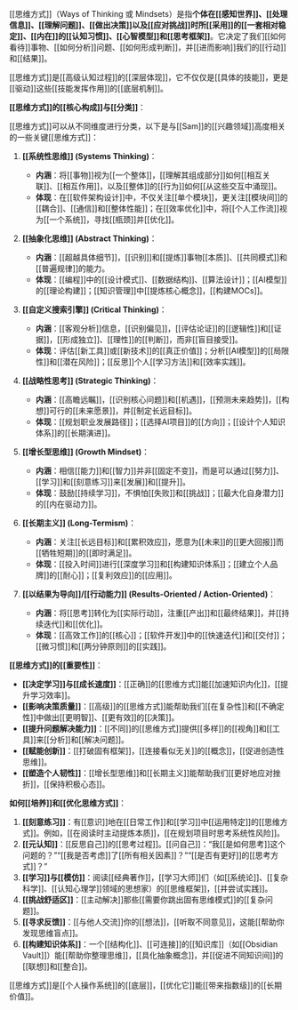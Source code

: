 [[思维方式]]（Ways of Thinking 或 Mindsets）是指**个体在[[感知世界]]、[[处理信息]]、[[理解问题]]、[[做出决策]]以及[[应对挑战]]时所[[采用]]的[[一套相对稳定]]、[[内在]]的[[认知习惯]]、[[心智模型]]和[[思考框架]]**。它决定了我们[[如何看待]]事物、[[如何分析]]问题、[[如何形成判断]]，并[[进而影响]]我们的[[行动]]和[[结果]]。

[[思维方式]]是[[高级认知过程]]的[[深层体现]]，它不仅仅是[[具体的技能]]，更是[[驱动]]这些[[技能发挥作用]]的[[底层机制]]。

**[[思维方式]]的[[核心构成]]与[[分类]]**：

[[思维方式]]可以从不同维度进行分类，以下是与[[Sam]]的[[兴趣领域]]高度相关的一些关键[[思维方式]]：

1.  **[[系统性思维]] (Systems Thinking)**：
    *   **内涵**：将[[事物]]视为[[一个整体]]，[[理解其组成部分]]如何[[相互关联]]、[[相互作用]]，以及[[整体]]的[[行为]]如何[[从这些交互中涌现]]。
    *   **体现**：在[[软件架构设计]]中，不仅关注[[单个模块]]，更关注[[模块间]]的[[耦合]]、[[通信]]和[[整体性能]]；在[[效率优化]]中，将[[个人工作流]]视为[[一个系统]]，寻找[[瓶颈]]并[[优化]]。

2.  **[[抽象化思维]] (Abstract Thinking)**：
    *   **内涵**：[[超越具体细节]]，[[识别]]和[[提炼]]事物[[本质]]、[[共同模式]]和[[普遍规律]]的能力。
    *   **体现**：[[编程]]中的[[设计模式]]、[[数据结构]]、[[算法设计]]；[[AI模型]]的[[理论构建]]；[[知识管理]]中[[提炼核心概念]]，[[构建MOCs]]。

3.  **[[自定义搜索引擎]] (Critical Thinking)**：
    *   **内涵**：[[客观分析]]信息，[[识别偏见]]，[[评估论证]]的[[逻辑性]]和[[证据]]，[[形成独立]]、[[理性]]的[[判断]]，而非[[盲目接受]]。
    *   **体现**：评估[[新工具]]或[[新技术]]的[[真正价值]]；分析[[AI模型]]的[[局限性]]和[[潜在风险]]；[[反思]]个人[[学习方法]]和[[效率实践]]。

4.  **[[战略性思考]] (Strategic Thinking)**：
    *   **内涵**：[[高瞻远瞩]]，[[识别核心问题]]和[[机遇]]，[[预测未来趋势]]，[[构想]]可行的[[未来愿景]]，并[[制定长远目标]]。
    *   **体现**：[[规划职业发展路径]]；[[选择AI项目]]的[[方向]]；[[设计个人知识体系]]的[[长期演进]]。

5.  **[[增长型思维]] (Growth Mindset)**：
    *   **内涵**：相信[[能力]]和[[智力]]并非[[固定不变]]，而是可以通过[[努力]]、[[学习]]和[[刻意练习]]来[[发展]]和[[提升]]。
    *   **体现**：鼓励[[持续学习]]，不惧怕[[失败]]和[[挑战]]；[[最大化自身潜力]]的[[内在驱动力]]。

6.  **[[长期主义]] (Long-Termism)**：
    *   **内涵**：关注[[长远目标]]和[[累积效应]]，愿意为[[未来]]的[[更大回报]]而[[牺牲短期]]的[[即时满足]]。
    *   **体现**：[[投入时间]]进行[[深度学习]]和[[构建知识体系]]；[[建立个人品牌]]的[[耐心]]；[[复利效应]]的[[应用]]。

7.  **[[以结果为导向]]/[[行动能力]] (Results-Oriented / Action-Oriented)**：
    *   **内涵**：将[[思考]]转化为[[实际行动]]，注重[[产出]]和[[最终结果]]，并[[持续迭代]]和[[优化]]。
    *   **体现**：[[高效工作]]的[[核心]]；[[软件开发]]中的[[快速迭代]]和[[交付]]；[[微习惯]]和[[两分钟原则]]的[[实践]]。

**[[思维方式]]的[[重要性]]**：

*   **[[决定学习]]与[[成长速度]]**：[[正确]]的[[思维方式]]能[[加速知识内化]]，[[提升学习效率]]。
*   **[[影响决策质量]]**：[[高级]]的[[思维方式]]能帮助我们[[在复杂性]]和[[不确定性]]中做出[[更明智]]、[[更有效]]的[[决策]]。
*   **[[提升问题解决能力]]**：[[不同]]的[[思维方式]]提供[[多样]]的[[视角]]和[[工具]]来[[分析]]和[[解决问题]]。
*   **[[赋能创新]]**：[[打破固有框架]]，[[连接看似无关]]的[[概念]]，[[促进创造性思维]]。
*   **[[塑造个人韧性]]**：[[增长型思维]]和[[长期主义]]能帮助我们[[更好地应对挫折]]，[[保持积极心态]]。

**如何[[培养]]和[[优化思维方式]]**：

1.  **[[刻意练习]]**：有[[意识]]地在[[日常工作]]和[[学习]]中[[运用特定]]的[[思维方式]]。例如，[[在阅读时主动提炼本质]]，[[在规划项目时思考系统性风险]]。
2.  **[[元认知]]**：[[反思自己]]的[[思考过程]]。[[问自己]]：“我[[是如何思考]]这个问题的？”“[[我是否考虑]]了[[所有相关因素]]？”“[[是否有更好]]的[[思考方式]]？”
3.  **[[学习]]与[[模仿]]**：阅读[[经典著作]]，[[学习大师]]们（如[[系统论]]、[[复杂科学]]、[[认知心理学]]领域的思想家）的[[思维框架]]，[[并尝试实践]]。
4.  **[[挑战舒适区]]**：[[主动解决]]那些[[需要你跳出固有思维模式]]的[[复杂问题]]。
5.  **[[寻求反馈]]**：[[与他人交流]]你的[[想法]]，[[听取不同意见]]，这能[[帮助你发现思维盲点]]。
6.  **[[构建知识体系]]**：一个[[结构化]]、[[可连接]]的[[知识库]]（如[[Obsidian Vault]]）能[[帮助你整理思维]]，[[具化抽象概念]]，并[[促进不同知识间]]的[[联想]]和[[整合]]。

[[思维方式]]是[[个人操作系统]]的[[底层]]，[[优化它]]能[[带来指数级]]的[[长期价值]]。